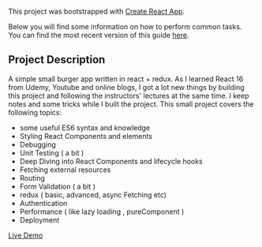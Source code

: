 This project was bootstrapped with [Create React App](https://github.com/facebook/create-react-app).

Below you will find some information on how to perform common tasks.<br>
You can find the most recent version of this guide [here](https://github.com/facebook/create-react-app/blob/master/packages/react-scripts/template/README.md).

## Project Description

A simple small burger app written in react + redux.
As I learned React 16 from Udemy, Youtube and online blogs, I got a lot new things by building this project and following the instructors' lectures at the same time. I keep notes and some tricks while I built the project. This small project covers the following topics:
- some useful ES6 syntax and knowledge
- Styling React Components and elements
- Debugging
- Unit Testing ( a bit )
- Deep Diving into React Components and lifecycle hooks
- Fetching external resources
- Routing
- Form Validation ( a bit )
- redux ( basic, advanced, async Fetching etc)
- Authentication
- Performance ( like lazy loading , pureComponent )
- Deployment

[Live Demo](https://react-burger-app-41e7b.firebaseapp.com/)
